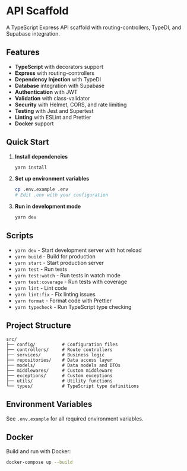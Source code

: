 # API Scaffold

A TypeScript Express API scaffold with routing-controllers, TypeDI, and Supabase integration.

## Features

- **TypeScript** with decorators support
- **Express** with routing-controllers
- **Dependency Injection** with TypeDI
- **Database** integration with Supabase
- **Authentication** with JWT
- **Validation** with class-validator
- **Security** with Helmet, CORS, and rate limiting
- **Testing** with Jest and Supertest
- **Linting** with ESLint and Prettier
- **Docker** support

## Quick Start

1. **Install dependencies**
   ```bash
   yarn install
   ```

2. **Set up environment variables**
   ```bash
   cp .env.example .env
   # Edit .env with your configuration
   ```

3. **Run in development mode**
   ```bash
   yarn dev
   ```

## Scripts

- `yarn dev` - Start development server with hot reload
- `yarn build` - Build for production
- `yarn start` - Start production server
- `yarn test` - Run tests
- `yarn test:watch` - Run tests in watch mode
- `yarn test:coverage` - Run tests with coverage
- `yarn lint` - Lint code
- `yarn lint:fix` - Fix linting issues
- `yarn format` - Format code with Prettier
- `yarn typecheck` - Run TypeScript type checking

## Project Structure

```
src/
├── config/          # Configuration files
├── controllers/     # Route controllers
├── services/        # Business logic
├── repositories/    # Data access layer
├── models/          # Data models and DTOs
├── middlewares/     # Custom middleware
├── exceptions/      # Custom exceptions
├── utils/           # Utility functions
└── types/           # TypeScript type definitions
```

## Environment Variables

See `.env.example` for all required environment variables.

## Docker

Build and run with Docker:

```bash
docker-compose up --build
```